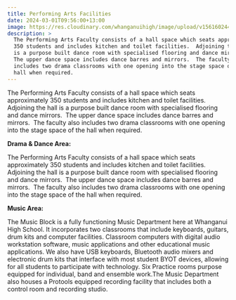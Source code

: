 ```yaml
---
title: Performing Arts Facilities
date: 2024-03-01T09:56:00+13:00
image: https://res.cloudinary.com/whanganuihigh/image/upload/v1561602446/facilities/Drama_dance_-_combined.jpg
description: >
  The Performing Arts Faculty consists of a hall space which seats approximately
  350 students and includes kitchen and toilet facilities.  Adjoining the hall
  is a purpose built dance room with specialised flooring and dance mirrors. 
  The upper dance space includes dance barres and mirrors.  The faculty also
  includes two drama classrooms with one opening into the stage space of the
  hall when required.
---
```

The Performing Arts Faculty consists of a hall space which seats approximately 350 students and includes kitchen and toilet facilities.  Adjoining the hall is a purpose built dance room with specialised flooring and dance mirrors.  The upper dance space includes dance barres and mirrors.  The faculty also includes two drama classrooms with one opening into the stage space of the hall when required.



**Drama & Dance Area:**

The Performing Arts Faculty consists of a hall space which seats approximately 350 students and includes kitchen and toilet facilities.  Adjoining the hall is a purpose built dance room with specialised flooring and dance mirrors.  The upper dance space includes dance barres and mirrors.  The faculty also includes two drama classrooms with one opening into the stage space of the hall when required.

**Music Area:**

The Music Block is a fully functioning Music Department here at Whanganui High School. It incorporates two classrooms that include keyboards, guitars, drum kits and computer facilities. Classroom computers with digital audio workstation software, music applications and other educational music applications. We also have USB keyboards, Bluetooth audio mixers and electronic drum kits that interface with most student BYOT devices, allowing for all students to participate with technology. Six Practice rooms purpose equipped for individual, band and ensemble work.The Music Department also houses a Protools equipped recording facility that includes both a control room and recording studio.
